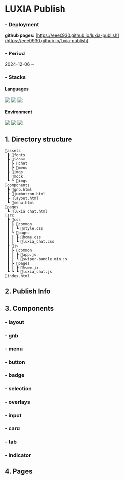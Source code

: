 # LUXIA Publish  

### - Deployment
**github pages:** [https://eee0930.github.io/luxia-publish](https://eee0930.github.io/luxia-publish)

### - Period
2024-12-06 ~ 

### - Stacks
#### Languages
<div>
<img src="https://img.shields.io/badge/JavaScript-ffae00?style=for-the-badge&logo=javascript&logoColor=ffffff"/>
<img src="https://img.shields.io/badge/HTML-333333?style=for-the-badge&logo=html&logoColor=61DAFB"/>
<img src="https://img.shields.io/badge/CSS-DB7093?style=for-the-badge&logo=css&logoColor=white"/>
</div>

#### Environment
<div>
<img src="https://img.shields.io/badge/VSCode-007ACC?style=for-the-badge&logo=vscode&logoColor=white"/>
<img src="https://img.shields.io/badge/GitHub-181717?style=for-the-badge&logo=github&logoColor=white"/>
<img src="https://img.shields.io/badge/liveserver-F05050?style=for-the-badge&logo=liveserver&logoColor=white"/>
</div>


## 1. Directory structure  
```
📂assets
 ┣ 📂fonts
 ┣ 📂icons
 ┃ ┣ 📂chat
 ┃ ┣ 📂menu
 ┣ 📂imgs
 ┃ 📂mock
 ┗ ┗ 📂imgs
📂components
 ┣ 📜gnb.html
 ┣ 📜jumbotron.html
 ┣ 📜layout.html
 ┗ 📜menu.html
📂pages
 ┗ 📜luxia_chat.html   
📂src
 ┣ 📂css
 ┃ ┣ 📂common
 ┃ ┃ ┗ 📜style.css
 ┃ ┗ 📂pages
 ┃ ┃ ┣ 📜home.css
 ┃ ┃ ┗ 📜luxia_chat.css
 ┣ 📂js
 ┃ ┣ 📂common
 ┃ ┃ ┣ 📜app.js
 ┃ ┃ ┗ 📜swiper-bundle.min.js
 ┃ ┣ 📂pages
 ┃ ┃ ┣ 📜home.js
 ┗ ┗ ┗ 📜luxia_chat.js
📜index.html

```   

## 2. Publish Info

  
## 3. Components  
### - layout
### - gnb
### - menu
### - button
### - badge
### - selection
### - overlays
### - input
### - card
### - tab
### - indicator

## 4. Pages

